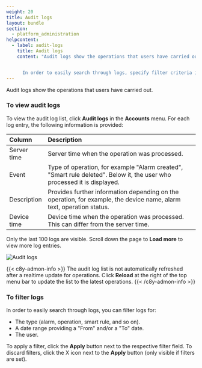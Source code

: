 ```yaml
---
weight: 20
title: Audit logs
layout: bundle
section:
  - platform_administration
helpcontent:
  - label: audit-logs
    title: Audit logs
    content: "Audit logs show the operations that users have carried out.


      In order to easily search through logs, specify filter criteria in the top bar for type, date range or user and apply them."
---
```


Audit logs show the operations that users have carried out.

### To view audit logs

To view the audit log list, click **Audit logs** in the **Accounts** menu. For each log entry, the following information is provided:

<table>
<colgroup>
<col style="width: 15%;">
<col style="width: 85%;">
</colgroup>
<thead>
<tr>
<th align="left">Column</th>
<th align="left">Description</th>
</tr>
</thead>

<tbody>
<tr>
<td align="left">Server time</td>
<td align="left">Server time when the operation was processed.</td>
</tr>

<tr>
<td align="left">Event</td>
<td align="left">Type of operation, for example "Alarm created", "Smart rule deleted". Below it, the user who processed it is displayed.</td>
</tr>

<tr>
<td align="left">Description</td>
<td align="left">Provides further information depending on the operation, for example, the device name, alarm text, operation status.</td>
</tr>

<tr>
<td align="left">Device time</td>
<td align="left">Device time when the operation was processed. This can differ from the server time.</td>
</tr>
</tbody>
</table>

Only the last 100 logs are visible. Scroll down the page to **Load more** to view more log entries.

![Audit logs](/images/users-guide/Administration/admin-audit-logs.png)

{{< c8y-admon-info >}}
The audit log list is not automatically refreshed after a realtime update for operations. Click **Reload** at the right of the top menu bar to update the list to the latest operations.
{{< /c8y-admon-info >}}

### To filter logs

In order to easily search through logs, you can filter logs for:

 - The type (alarm, operation, smart rule, and so on).
 - A date range providing a "From" and/or a "To" date.
 - The user.

To apply a filter, click the **Apply** button next to the respective filter field. To discard filters, click the X icon next to the **Apply** button (only visible if filters are set).
